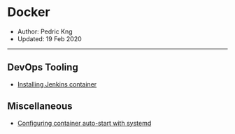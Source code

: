 # Docker
* Author:   Pedric Kng  
* Updated:  19 Feb 2020

***

## DevOps Tooling
* [Installing Jenkins container](jenkins/README.md)

## Miscellaneous
* [Configuring container auto-start with systemd](systemd/README.md)
